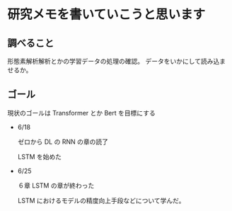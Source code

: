 # 研究メモを書いていこうと思います

## 調べること

形態素解析解析とかの学習データの処理の確認。
データをいかにして読み込ませるか。

## ゴール

現状のゴールは Transformer とか Bert を目標にする

- 6/18

  ゼロから DL の RNN の章の読了

  LSTM を始めた

- 6/25

  ６章 LSTM の章が終わった

  LSTM におけるモデルの精度向上手段などについて学んだ。
